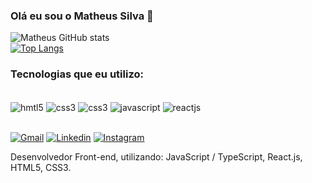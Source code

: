
### Olá eu sou o Matheus Silva 🤟

![Matheus GitHub stats](https://github-readme-stats.vercel.app/api?username=matheuscs0&show_icons=true&theme=tokyonight)<br/>
[![Top Langs](https://github-readme-stats.vercel.app/api/top-langs/?username=matheuscs0&layout=compact)](https://github.com/devmatheuss0/github-readme-stats)

### Tecnologias que eu utilizo:
<div style="display: inline_block"><br/>

<img align="center" alt="hmtl5" src="https://img.shields.io/badge/HTML5-E34F26?style=for-the-badge&logo=html5&logoColor=white"/>
<img align="center" alt="css3" src="https://img.shields.io/badge/CSS3-1572B6?style=for-the-badge&logo=css3&logoColor=white"/>
<img align="center" alt="css3" src="https://img.shields.io/badge/TypeScript-007ACC?style=for-the-badge&logo=typescript&logoColor=white"/>
<img align="center" alt="javascript" src="https://img.shields.io/badge/JavaScript-F7DF1E?style=for-the-badge&logo=javascript&logoColor=black"/>
<img align="center" alt="reactjs" src="https://img.shields.io/badge/React-20232A?style=for-the-badge&logo=react&logoColor=61DAFB"/>
</div> <br/>

[![Gmail](https://img.shields.io/badge/Gmail-D14836?style=for-the-badge&logo=gmail&logoColor=white)](dev.matheuscs@gmail.com
)
[![Linkedin](https://img.shields.io/badge/LinkedIn-0077B5?style=for-the-badge&logo=linkedin&logoColor=white)](https://www.linkedin.com/in/devmatheussilva0/
)
[![Instagram](https://img.shields.io/badge/Instagram-E4405F?style=for-the-badge&logo=instagram&logoColor=white)](https://www.instagram.com/matheusss0_/
)

Desenvolvedor Front-end, utilizando: JavaScript / TypeScript, React.js, HTML5, CSS3.

